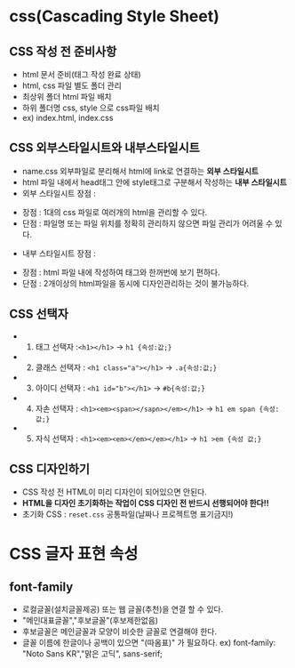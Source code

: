 # css(Cascading Style Sheet)
## CSS 작성 전 준비사항
* html 문서 준비(태그 작성 완료 상태)
* html, css 파일 별도 폴더 관리
* 최상위 폴더 html 파일 배치
* 하위 폴더명 css, style 으로 css파일 배치 
* ex) index.html, index.css
## CSS 외부스타일시트와 내부스타일시트
* name.css 외부파일로 분리해서 html에 link로 연결하는 **외부 스타일시트**
* html 파일 내에서 head태그 안에 style태그로 구분해서 작성하는 **내부 스타일시트**
* 외부 스타일시트 장점 :
- 장점 : 1대의 css 파일로 여러개의 html을 관리할 수 있다.
- 단점 : 파일명 또는 파일 위치를 정확히 관리하지 않으면 파일 관리가 어려울 수 있다.
* 내부 스타일시트 장점 : 
- 장점 : html 파일 내에 작성하여 태그와 한꺼번에 보기 편하다.
- 단점 : 2개이상의 html파일을 동시에 디자인관리하는 것이 불가능하다.
## CSS 선택자
* 1. 태그 선택자 :`<h1></h1>` -> `h1 {속성:값;}`
* 2. 클래스 선택자 : `<h1 class="a"></h1>` -> `.a{속성:값;}`
* 3. 아이디 선택자 : `<h1 id="b"></h1>` -> `#b{속성:값;}`
* 4. 자손 선택자 : `<h1><em><span></sapn></em></h1>` -> `h1 em span {속성:값;}`
* 5. 자식 선택자 : `<h1><em><em></em></em></h1>` -> `h1 >em {속성 값;}`
## CSS 디자인하기
* CSS 작성 전 HTML이 미리 디자인이 되어있으면 안된다.
* **HTML을 디자인 초기화하는 작업이 CSS 디자인 전 반드시 선행되어야 한다!!**
* 초기화 CSS : `reset.css` 공통파일(날짜나 프로젝트명 표기금지!)
# CSS 글자 표현 속성
## font-family
* 로컬글꼴(설치글꼴제공) 또는 웹 글꼴(추천)을 연결 할 수 있다.
* "메인대표글꼴","후보글꼴"(후보제한없음)
* 후보글꼴은 메인글꼴과 모양이 비슷한 글꼴로 연결해야 한다.
* 글꼴 이름에 한글이나 공백이 있으면 "(따옴표)" 가 필요하다.
ex) font-family: "Noto Sans KR","맑은 고딕", sans-serif;